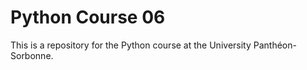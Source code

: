 # Python Course 06

This is a repository for the Python course at the University Panthéon-Sorbonne.

